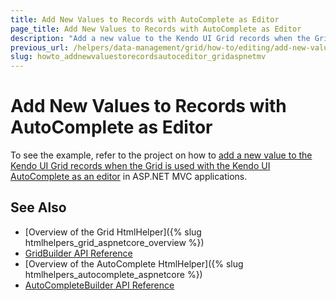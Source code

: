 ```yaml
---
title: Add New Values to Records with AutoComplete as Editor
page_title: Add New Values to Records with AutoComplete as Editor
description: "Add a new value to the Kendo UI Grid records when the Grid is used with the Kendo UI AutoComplete as an editor in ASP.NET MVC applications."
previous_url: /helpers/data-management/grid/how-to/editing/add-new-values-to-records-with-autocomplete-editor
slug: howto_addnewvaluestorecordsautoceditor_gridaspnetmv
---
```


# Add New Values to Records with AutoComplete as Editor

To see the example, refer to the project on how to [add a new value to the Kendo UI Grid records when the Grid is used with the Kendo UI AutoComplete as an editor](https://github.com/telerik/ui-for-aspnet-mvc-examples/tree/master/grid/autocomplete-editor-allow-setting-new-values) in ASP.NET MVC applications.

## See Also

* [Overview of the Grid HtmlHelper]({% slug htmlhelpers_grid_aspnetcore_overview %})
* [GridBuilder API Reference](https://docs.telerik.com/aspnet-mvc/api/Kendo.Mvc.UI.Fluent/GridBuilder)
* [Overview of the AutoComplete HtmlHelper]({% slug htmlhelpers_autocomplete_aspnetcore %})
* [AutoCompleteBuilder API Reference](https://docs.telerik.com/aspnet-mvc/api/Kendo.Mvc.UI.Fluent/AutoCompleteBuilder)

